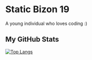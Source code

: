 <!-- BLOG-POST-LIST:START -->
<!-- BLOG-POST-LIST:END -->
# Static Bizon 19

A young individual who loves coding :)

## My GitHub Stats

[![Top Langs](https://github-readme-stats.vercel.app/api/top-langs/?username=ogwayTheMagnificent&langs_count=8&theme=radical)](https://github.com/anuraghazra/github-readme-stats)

